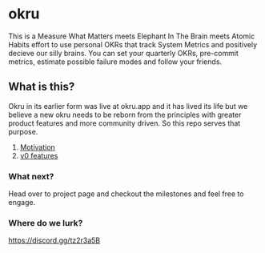# okru

This is a Measure What Matters meets Elephant In The Brain meets Atomic Habits effort to use personal OKRs that track System Metrics and positively decieve our silly brains. You can set your quarterly OKRs, pre-commit metrics, estimate possible failure modes and follow your friends.


## What is this?  
Okru in its earlier form was live at okru.app and it has lived its life but we believe a new okru needs to be reborn from the principles with greater product features and more community driven. So this repo serves that purpose.


1. [Motivation](https://medium.com/@nuwandavek/okru-part-1-of-goals-friends-and-our-silly-brains-df2aac57a567)
2. [v0 features](https://medium.com/@nuwandavek/okru-part-2-features-dreams-and-promises-ef0ae394375a)


### What next?

Head over to project page and checkout the milestones and feel free to engage. 


### Where do we lurk?
https://discord.gg/tz2r3a5B

